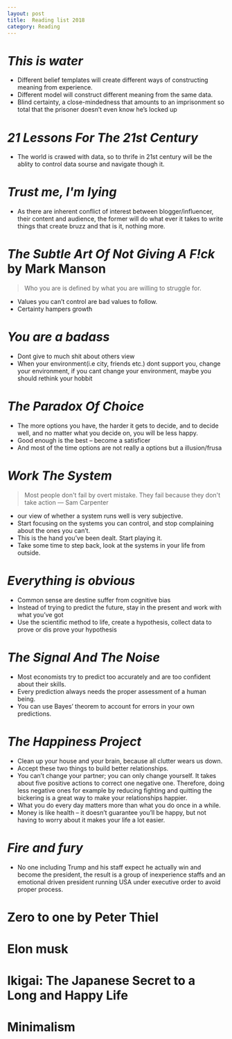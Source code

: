 ```yaml
---
layout: post
title:  Reading list 2018
category: Reading
---
```


# *This is water*
- Different belief templates will create different ways of constructing meaning from experience.
- Different model will construct different meaning from the same data.
- Blind certainty, a close-mindedness that amounts to an imprisonment so total that the prisoner doesn’t even know he’s locked up

# *21 Lessons For The 21st Century*
- The world is crawed with data, so to thrife in 21st century will be the ablity to control data sourse and navigate though it.

# *Trust me, I'm lying*
- As there are inherent conflict of interest between blogger/influencer, their content and audience, the former will do what ever it takes to write things that create bruzz and that is it, nothing more.

# *The Subtle Art Of Not Giving A F!ck* by Mark Manson
> Who you are is defined by what you are willing to struggle for.
- Values you can’t control are bad values to follow.
- Certainty hampers growth

# *You are a badass*
- Dont give to much shit about others view
- When your environment(i.e city, friends etc.) dont support you, change your environment, if you cant change your environment, maybe you should rethink your hobbit

# *The Paradox Of Choice*
- The more options you have, the harder it gets to decide, and to decide well, and no matter what you decide on, you will be less happy.
- Good enough is the best – become a satisficer
- And most of the time options are not really a options but a illusion/frusa

# *Work The System*
> Most people don't fail by overt mistake. They fail because they don't take action — Sam Carpenter

- our view of whether a system runs well is very subjective.
- Start focusing on the systems you can control, and stop complaining about the ones you can’t.
- This is the hand you’ve been dealt. Start playing it.
- Take some time to step back, look at the systems in your life from outside.

# *Everything is obvious*
- Common sense are destine suffer from cognitive bias
- Instead of trying to predict the future, stay in the present and work with what you’ve got
- Use the scientific method to life, create a hypothesis, collect data to prove or dis prove your hypothesis

# *The Signal And The Noise*
- Most economists try to predict too accurately and are too confident about their skills.
- Every prediction always needs the proper assessment of a human being.
- You can use Bayes’ theorem to account for errors in your own predictions.

# *The Happiness Project*
- Clean up your house and your brain, because all clutter wears us down.
- Accept these two things to build better relationships.
- You can’t change your partner; you can only change yourself. It takes about five positive actions to correct one negative one. Therefore, doing less negative ones for example by reducing fighting and quitting the bickering is a great way to make your relationships happier.
- What you do every day matters more than what you do once in a while.
- Money is like health – it doesn’t guarantee you’ll be happy, but not having to worry about it makes your life a lot easier.

# *Fire and fury*
- No one including Trump and his staff expect he actually win and become the president, the result is a group of inexperience staffs and an emotional driven president running USA under executive order to avoid proper process.

# Zero to one by Peter Thiel

# Elon musk

# Ikigai: The Japanese Secret to a Long and Happy Life

# Minimalism

